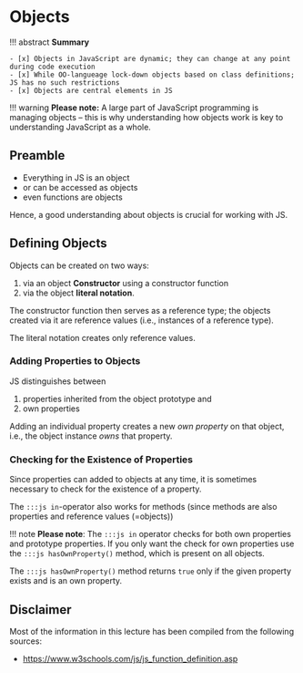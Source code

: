 # Objects

!!! abstract
    **Summary**

    - [x] Objects in JavaScript are dynamic; they can change at any point during code execution
    - [x] While OO-langueage lock-down objects based on class definitions; JS has no such restrictions
    - [x] Objects are central elements in JS


!!! warning
    **Please note:** A large part of JavaScript programming is managing objects – this is why understanding how objects work is key to understanding JavaScript as a whole. 


## Preamble

- Everything in JS is an object
- or can be accessed as objects
- even functions are objects

Hence, a good understanding about objects is crucial for working with JS.




## Defining Objects

Objects can be created on two ways:

1. via an object **Constructor** using a constructor function
2. via the object **literal notation**.

The constructor function then serves as a reference type; the objects created via it are reference values (i.e., instances of a reference type).

The literal notation creates only reference values.



### Adding Properties to Objects

JS distinguishes between 

1. properties inherited from the object prototype and 
2. own properties 

Adding an individual property creates a new _own property_ on that object, i.e., the object instance _owns_ that property.



### Checking for the Existence of Properties

Since properties can added to objects at any time, it is sometimes necessary to check for the existence of a property.

The `:::js in`-operator also works for methods (since methods are also properties and reference values (=objects))

!!! note
    __Please note__: The `:::js in` operator checks for both own properties and prototype properties. If you only want the check for own properties use the `:::js hasOwnProperty()` method, which is present on all objects.

The `:::js hasOwnProperty()` method returns `true` only if the given property exists and is an own property.


## Disclaimer

Most of the information in this lecture has been compiled from the following sources:

* <https://www.w3schools.com/js/js_function_definition.asp>

